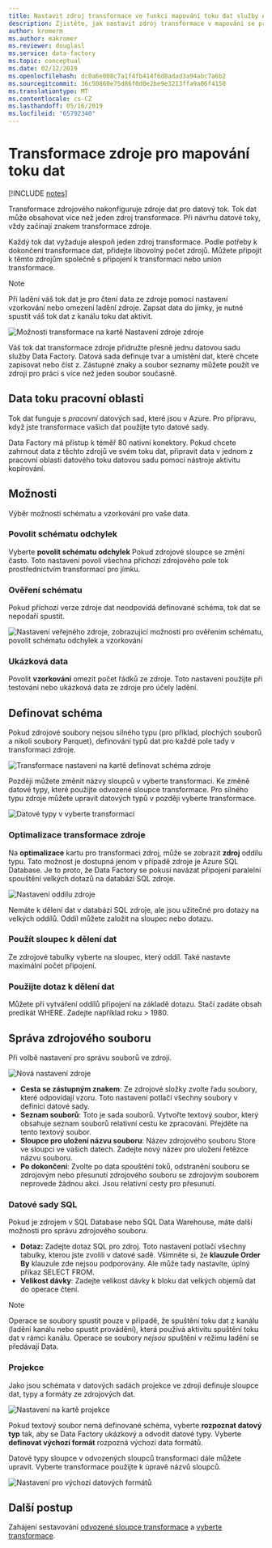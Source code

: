 ```yaml
---
title: Nastavit zdroj transformace ve funkci mapování toku dat služby Azure Data Factory
description: Zjistěte, jak nastavit zdroj transformace v mapování se předávají Data.
author: kromerm
ms.author: makromer
ms.reviewer: douglasl
ms.service: data-factory
ms.topic: conceptual
ms.date: 02/12/2019
ms.openlocfilehash: dc0a6e008c7a1f4fb414f6d8adad3a94abc7a6b2
ms.sourcegitcommit: 36c50860e75d86f0d0e2be9e3213ffa9a06f4150
ms.translationtype: MT
ms.contentlocale: cs-CZ
ms.lasthandoff: 05/16/2019
ms.locfileid: "65792340"
---
```

# <a name="source-transformation-for-mapping-data-flow"></a>Transformace zdroje pro mapování toku dat 

[!INCLUDE [notes](../../includes/data-factory-data-flow-preview.md)]

Transformace zdrojového nakonfiguruje zdroje dat pro datový tok. Tok dat může obsahovat více než jeden zdroj transformace. Při návrhu datové toky, vždy začínají znakem transformace zdroje.

Každý tok dat vyžaduje alespoň jeden zdroj transformace. Podle potřeby k dokončení transformace dat, přidejte libovolný počet zdrojů. Můžete připojit k těmto zdrojům společně s připojení k transformaci nebo union transformace.

> [!NOTE]
> Při ladění váš tok dat je pro čtení data ze zdroje pomocí nastavení vzorkování nebo omezení ladění zdroje. Zapsat data do jímky, je nutné spustit váš tok dat z kanálu toku dat aktivit. 

![Možnosti transformace na kartě Nastavení zdroje zdroje](media/data-flow/source.png "zdroje")

Váš tok dat transformace zdroje přidružte přesně jednu datovou sadu služby Data Factory. Datová sada definuje tvar a umístění dat, které chcete zapisovat nebo číst z. Zástupné znaky a soubor seznamy můžete použít ve zdroji pro práci s více než jeden soubor současně.

## <a name="data-flow-staging-areas"></a>Data toku pracovní oblasti

Tok dat funguje s *pracovní* datových sad, které jsou v Azure. Pro přípravu, když jste transformace vašich dat použijte tyto datové sady. 

Data Factory má přístup k téměř 80 nativní konektory. Pokud chcete zahrnout data z těchto zdrojů ve svém toku dat, připravit data v jednom z pracovní oblasti datového toku datovou sadu pomocí nástroje aktivitu kopírování.

## <a name="options"></a>Možnosti

Výběr možností schématu a vzorkování pro vaše data.

### <a name="allow-schema-drift"></a>Povolit schématu odchylek
Vyberte **povolit schématu odchylek** Pokud zdrojové sloupce se změní často. Toto nastavení povolí všechna příchozí zdrojového pole tok prostřednictvím transformací pro jímku.

### <a name="validate-schema"></a>Ověření schématu

Pokud příchozí verze zdroje dat neodpovídá definované schéma, tok dat se nepodaří spustit.

![Nastavení veřejného zdroje, zobrazující možnosti pro ověřením schématu, povolit schématu odchylek a vzorkování](media/data-flow/source1.png "veřejný zdroj 1")

### <a name="sample-the-data"></a>Ukázková data
Povolit **vzorkování** omezit počet řádků ze zdroje. Toto nastavení použijte při testování nebo ukázková data ze zdroje pro účely ladění.

## <a name="define-schema"></a>Definovat schéma

Pokud zdrojové soubory nejsou silného typu (pro příklad, plochých souborů a nikoli soubory Parquet), definování typů dat pro každé pole tady v transformaci zdroje.  

![Transformace nastavení na kartě definovat schéma zdroje](media/data-flow/source2.png "zdroje 2")

Později můžete změnit názvy sloupců v vyberte transformaci. Ke změně datové typy, které použijte odvozené sloupce transformace. Pro silného typu zdroje můžete upravit datových typů v později vyberte transformace. 

![Datové typy v vyberte transformaci](media/data-flow/source003.png "datové typy")

### <a name="optimize-the-source-transformation"></a>Optimalizace transformace zdroje

Na **optimalizace** kartu pro transformaci zdroj, může se zobrazit **zdroj** oddílu typu. Tato možnost je dostupná jenom v případě zdroje je Azure SQL Database. Je to proto, že Data Factory se pokusí navázat připojení paralelní spouštění velkých dotazů na databázi SQL zdroje.

![Nastavení oddílu zdroje](media/data-flow/sourcepart2.png "dělení")

Nemáte k dělení dat v databázi SQL zdroje, ale jsou užitečné pro dotazy na velkých oddílů. Oddíl můžete založit na sloupec nebo dotazu.

### <a name="use-a-column-to-partition-data"></a>Použít sloupec k dělení dat

Ze zdrojové tabulky vyberte na sloupec, který oddíl. Také nastavte maximální počet připojení.

### <a name="use-a-query-to-partition-data"></a>Použijte dotaz k dělení dat

Můžete při vytváření oddílů připojení na základě dotazu. Stačí zadáte obsah predikát WHERE. Zadejte například roku > 1980.

## <a name="source-file-management"></a>Správa zdrojového souboru

Při volbě nastavení pro správu souborů ve zdroji. 

![Nová nastavení zdroje](media/data-flow/source2.png "nové nastavení")

* **Cesta se zástupným znakem**: Ze zdrojové složky zvolte řadu soubory, které odpovídají vzoru. Toto nastavení potlačí všechny soubory v definici datové sady.
* **Seznam souborů**: Toto je sada souborů. Vytvořte textový soubor, který obsahuje seznam souborů relativní cestu ke zpracování. Přejděte na tento textový soubor.
* **Sloupce pro uložení názvu souboru**: Název zdrojového souboru Store ve sloupci ve vašich datech. Zadejte nový název pro uložení řetězce názvu souboru.
* **Po dokončení**: Zvolte po data spouštění toků, odstranění souboru se zdrojovým nebo přesunutí zdrojového souboru se zdrojovým souborem neprovede žádnou akci. Jsou relativní cesty pro přesunutí.

### <a name="sql-datasets"></a>Datové sady SQL

Pokud je zdrojem v SQL Database nebo SQL Data Warehouse, máte další možnosti pro správu zdrojového souboru.

* **Dotaz:** Zadejte dotaz SQL pro zdroj. Toto nastavení potlačí všechny tabulky, kterou jste zvolili v datové sadě. Všimněte si, že **klauzule Order By** klauzule zde nejsou podporovány. Ale může tady nastavíte, úplný příkaz SELECT FROM.
* **Velikost dávky**: Zadejte velikost dávky k bloku dat velkých objemů dat do operace čtení.

> [!NOTE]
> Operace se soubory spustit pouze v případě, že spuštění toku dat z kanálu (ladění kanálu nebo spustit provádění), která používá aktivitu spuštění toku dat v rámci kanálu. Operace se soubory *nejsou* spuštění v režimu ladění se předávají Data.

### <a name="projection"></a>Projekce

Jako jsou schémata v datových sadách projekce ve zdroji definuje sloupce dat, typy a formáty ze zdrojových dat. 

![Nastavení na kartě projekce](media/data-flow/source3.png "projekce")

Pokud textový soubor nemá definované schéma, vyberte **rozpoznat datový typ** tak, aby se Data Factory ukázkový a odvodit datové typy. Vyberte **definovat výchozí formát** rozpozná výchozí data formátů. 

Datové typy sloupce v odvozených sloupců transformaci dále můžete upravit. Vyberte transformace použijte k úpravě názvů sloupců.

![Nastavení pro výchozí datových formátů](media/data-flow/source2.png "výchozí formáty")

## <a name="next-steps"></a>Další postup

Zahájení sestavování [odvozené sloupce transformace](data-flow-derived-column.md) a [vyberte transformace](data-flow-select.md).
